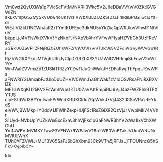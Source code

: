 Vm0wd2QyUXlWa1pPVldScFVtMVNXRll3Wkc5V2JHeDBaVVYwV0ZKdGVGWlZN
akExVmpGS2MySkVUbGhoCk1VcFVWbXBCZUZkSFZrZFhiRnBPQ21GclJYaFdi
WEJIV1ZkU1NGWnJaR2xTYmtKUFEyc3dkMU5yYkZkaQpWRUkwVlhwR1NtVldV
bkppUjJ4VFlsWktXVkV5YzNkbFJrNXpVbXhrYVFwWFIyaHZWbGh3UzFReVRY
aGEKU0ZaVFlrZFNjRlZ0ZUhkWFZrVjVUVlYwVTJKVk5VZFdiWGhyWVVGd1Rt
RjZVWGRXYkdoM1VqRlJlRlJyClpGZ0tZbXR3YUZWdGVHRmpSbFowVGxWT1Yx
WnJWalZVVmxZd1ZUSktTRlZzY0ZwTlJuQnlWakJHZDFaRwpTbFpqUlZwWFls
aFNWRlY2UmxabFJtUlpDbUZHV1V0WmJYaGhWakZzV1dOSVRsaFNiRXBXVlZk
ME1GWXgKU25KV2FsWmhWbGRTU0ZaVVJtRmpiR1J6VjJ4a2FWZEhhRTFXYTJS
clpESkdWd3BYYmtwcFVrWndXRlJXClduZGpWbkJXVjJ4S2JGSnVRa2REYkdS
elVWVjBWMkpHY0doV1JFWlhZekpHUjFSc1RsZGlXR2QzVjJ4VwpiMkV4VVhr
S1UydHNVbUpIYUZkWmExcExaV3hhVjFkc1pGaFNWR3hYV2xWa1IxVXhXWGhU
Ym14WFVtMVMKY2xwSGVFNWxRWEJwVTBaYWFGVnFTakJVUmtWNUNrMVlUbWhX
TUhCVFZVWlJkMU13VG5SaFJ6bGhXbm93Ck9VTm5jRFJsUjFFOUNncG5hSFk9
Cgpib3Y=

ldx